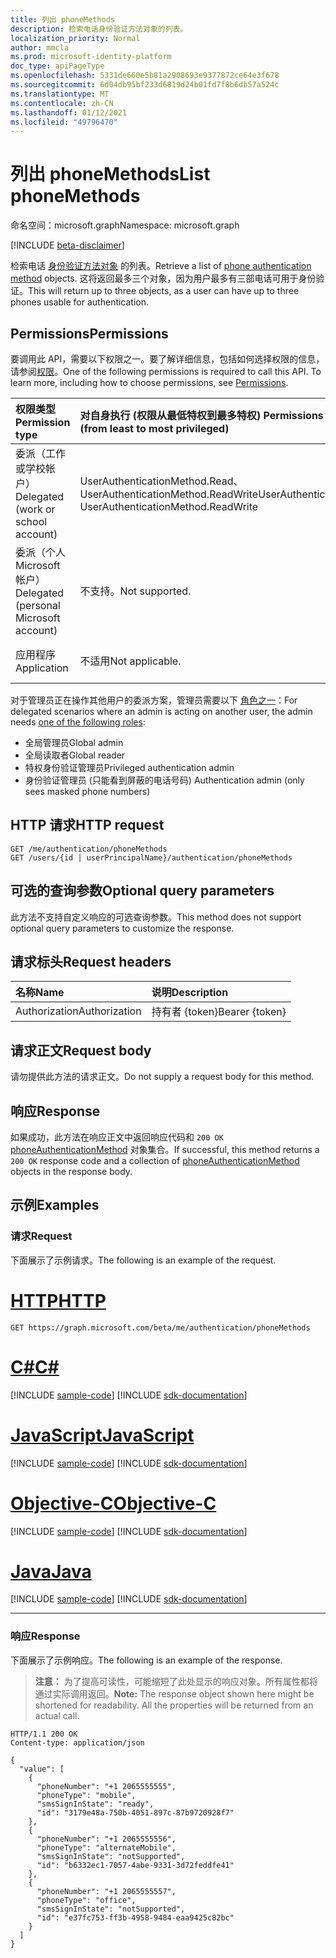 ```yaml
---
title: 列出 phoneMethods
description: 检索电话身份验证方法对象的列表。
localization_priority: Normal
author: mmcla
ms.prod: microsoft-identity-platform
doc_type: apiPageType
ms.openlocfilehash: 5331de660e5b81a2908693e9377872ce64e3f678
ms.sourcegitcommit: 6d04db95bf233d6819d24b01fd7f8b6db57a524c
ms.translationtype: MT
ms.contentlocale: zh-CN
ms.lasthandoff: 01/12/2021
ms.locfileid: "49796470"
---
```

# <a name="list-phonemethods"></a><span data-ttu-id="c9a84-103">列出 phoneMethods</span><span class="sxs-lookup"><span data-stu-id="c9a84-103">List phoneMethods</span></span>

<span data-ttu-id="c9a84-104">命名空间：microsoft.graph</span><span class="sxs-lookup"><span data-stu-id="c9a84-104">Namespace: microsoft.graph</span></span>

[!INCLUDE [beta-disclaimer](../../includes/beta-disclaimer.md)]

<span data-ttu-id="c9a84-105">检索电话 [身份验证方法对象](../resources/phoneauthenticationmethod.md) 的列表。</span><span class="sxs-lookup"><span data-stu-id="c9a84-105">Retrieve a list of [phone authentication method](../resources/phoneauthenticationmethod.md) objects.</span></span> <span data-ttu-id="c9a84-106">这将返回最多三个对象，因为用户最多有三部电话可用于身份验证。</span><span class="sxs-lookup"><span data-stu-id="c9a84-106">This will return up to three objects, as a user can have up to three phones usable for authentication.</span></span>

## <a name="permissions"></a><span data-ttu-id="c9a84-107">Permissions</span><span class="sxs-lookup"><span data-stu-id="c9a84-107">Permissions</span></span>

<span data-ttu-id="c9a84-p102">要调用此 API，需要以下权限之一。要了解详细信息，包括如何选择权限的信息，请参阅[权限](/graph/permissions-reference)。</span><span class="sxs-lookup"><span data-stu-id="c9a84-p102">One of the following permissions is required to call this API. To learn more, including how to choose permissions, see [Permissions](/graph/permissions-reference).</span></span>

| <span data-ttu-id="c9a84-110">权限类型</span><span class="sxs-lookup"><span data-stu-id="c9a84-110">Permission type</span></span>                        | <span data-ttu-id="c9a84-111">对自身执行 (权限从最低特权到最多特权) </span><span class="sxs-lookup"><span data-stu-id="c9a84-111">Permissions acting on self (from least to most privileged)</span></span> | <span data-ttu-id="c9a84-112">对他人操作的权限 (权限从最低特权到最多特权) </span><span class="sxs-lookup"><span data-stu-id="c9a84-112">Permissions acting on others (from least to most privileged)</span></span>|
|:---------------------------------------|:-------------------------|:-----------------|
| <span data-ttu-id="c9a84-113">委派（工作或学校帐户）</span><span class="sxs-lookup"><span data-stu-id="c9a84-113">Delegated (work or school account)</span></span>     | <span data-ttu-id="c9a84-114">UserAuthenticationMethod.Read、UserAuthenticationMethod.ReadWrite</span><span class="sxs-lookup"><span data-stu-id="c9a84-114">UserAuthenticationMethod.Read, UserAuthenticationMethod.ReadWrite</span></span> | <span data-ttu-id="c9a84-115">UserAuthenticationMethod.Read.All、UserAuthenticationMethod.ReadWrite.All</span><span class="sxs-lookup"><span data-stu-id="c9a84-115">UserAuthenticationMethod.Read.All, UserAuthenticationMethod.ReadWrite.All</span></span> |
| <span data-ttu-id="c9a84-116">委派（个人 Microsoft 帐户）</span><span class="sxs-lookup"><span data-stu-id="c9a84-116">Delegated (personal Microsoft account)</span></span> | <span data-ttu-id="c9a84-117">不支持。</span><span class="sxs-lookup"><span data-stu-id="c9a84-117">Not supported.</span></span> | <span data-ttu-id="c9a84-118">不支持。</span><span class="sxs-lookup"><span data-stu-id="c9a84-118">Not supported.</span></span> |
| <span data-ttu-id="c9a84-119">应用程序</span><span class="sxs-lookup"><span data-stu-id="c9a84-119">Application</span></span>                            | <span data-ttu-id="c9a84-120">不适用</span><span class="sxs-lookup"><span data-stu-id="c9a84-120">Not applicable.</span></span> | <span data-ttu-id="c9a84-121">UserAuthenticationMethod.Read.All、UserAuthenticationMethod.ReadWrite.All</span><span class="sxs-lookup"><span data-stu-id="c9a84-121">UserAuthenticationMethod.Read.All, UserAuthenticationMethod.ReadWrite.All</span></span> |

<span data-ttu-id="c9a84-122">对于管理员正在操作其他用户的委派方案，管理员需要以下 [角色之一](/azure/active-directory/users-groups-roles/directory-assign-admin-roles#available-roles)：</span><span class="sxs-lookup"><span data-stu-id="c9a84-122">For delegated scenarios where an admin is acting on another user, the admin needs [one of the following roles](/azure/active-directory/users-groups-roles/directory-assign-admin-roles#available-roles):</span></span>

* <span data-ttu-id="c9a84-123">全局管理员</span><span class="sxs-lookup"><span data-stu-id="c9a84-123">Global admin</span></span>
* <span data-ttu-id="c9a84-124">全局读取者</span><span class="sxs-lookup"><span data-stu-id="c9a84-124">Global reader</span></span>
* <span data-ttu-id="c9a84-125">特权身份验证管理员</span><span class="sxs-lookup"><span data-stu-id="c9a84-125">Privileged authentication admin</span></span>
* <span data-ttu-id="c9a84-126">身份验证管理员 (只能看到屏蔽的电话号码) </span><span class="sxs-lookup"><span data-stu-id="c9a84-126">Authentication admin (only sees masked phone numbers)</span></span>

## <a name="http-request"></a><span data-ttu-id="c9a84-127">HTTP 请求</span><span class="sxs-lookup"><span data-stu-id="c9a84-127">HTTP request</span></span>

<!-- { "blockType": "ignored" } -->

```http
GET /me/authentication/phoneMethods
GET /users/{id | userPrincipalName}/authentication/phoneMethods
```

## <a name="optional-query-parameters"></a><span data-ttu-id="c9a84-128">可选的查询参数</span><span class="sxs-lookup"><span data-stu-id="c9a84-128">Optional query parameters</span></span>

<span data-ttu-id="c9a84-129">此方法不支持自定义响应的可选查询参数。</span><span class="sxs-lookup"><span data-stu-id="c9a84-129">This method does not support optional query parameters to customize the response.</span></span>

## <a name="request-headers"></a><span data-ttu-id="c9a84-130">请求标头</span><span class="sxs-lookup"><span data-stu-id="c9a84-130">Request headers</span></span>

| <span data-ttu-id="c9a84-131">名称</span><span class="sxs-lookup"><span data-stu-id="c9a84-131">Name</span></span>      |<span data-ttu-id="c9a84-132">说明</span><span class="sxs-lookup"><span data-stu-id="c9a84-132">Description</span></span>|
|:----------|:----------|
| <span data-ttu-id="c9a84-133">Authorization</span><span class="sxs-lookup"><span data-stu-id="c9a84-133">Authorization</span></span> | <span data-ttu-id="c9a84-134">持有者 {token}</span><span class="sxs-lookup"><span data-stu-id="c9a84-134">Bearer {token}</span></span> |

## <a name="request-body"></a><span data-ttu-id="c9a84-135">请求正文</span><span class="sxs-lookup"><span data-stu-id="c9a84-135">Request body</span></span>

<span data-ttu-id="c9a84-136">请勿提供此方法的请求正文。</span><span class="sxs-lookup"><span data-stu-id="c9a84-136">Do not supply a request body for this method.</span></span>

## <a name="response"></a><span data-ttu-id="c9a84-137">响应</span><span class="sxs-lookup"><span data-stu-id="c9a84-137">Response</span></span>

<span data-ttu-id="c9a84-138">如果成功，此方法在响应正文中返回响应代码和 `200 OK` [phoneAuthenticationMethod](../resources/phoneauthenticationmethod.md) 对象集合。</span><span class="sxs-lookup"><span data-stu-id="c9a84-138">If successful, this method returns a `200 OK` response code and a collection of [phoneAuthenticationMethod](../resources/phoneauthenticationmethod.md) objects in the response body.</span></span>

## <a name="examples"></a><span data-ttu-id="c9a84-139">示例</span><span class="sxs-lookup"><span data-stu-id="c9a84-139">Examples</span></span>

### <a name="request"></a><span data-ttu-id="c9a84-140">请求</span><span class="sxs-lookup"><span data-stu-id="c9a84-140">Request</span></span>

<span data-ttu-id="c9a84-141">下面展示了示例请求。</span><span class="sxs-lookup"><span data-stu-id="c9a84-141">The following is an example of the request.</span></span>

# <a name="http"></a>[<span data-ttu-id="c9a84-142">HTTP</span><span class="sxs-lookup"><span data-stu-id="c9a84-142">HTTP</span></span>](#tab/http)
<!-- {
  "blockType": "request",
  "name": "get_phonemethods"
}-->

```msgraph-interactive
GET https://graph.microsoft.com/beta/me/authentication/phoneMethods
```
# <a name="c"></a>[<span data-ttu-id="c9a84-143">C#</span><span class="sxs-lookup"><span data-stu-id="c9a84-143">C#</span></span>](#tab/csharp)
[!INCLUDE [sample-code](../includes/snippets/csharp/get-phonemethods-csharp-snippets.md)]
[!INCLUDE [sdk-documentation](../includes/snippets/snippets-sdk-documentation-link.md)]

# <a name="javascript"></a>[<span data-ttu-id="c9a84-144">JavaScript</span><span class="sxs-lookup"><span data-stu-id="c9a84-144">JavaScript</span></span>](#tab/javascript)
[!INCLUDE [sample-code](../includes/snippets/javascript/get-phonemethods-javascript-snippets.md)]
[!INCLUDE [sdk-documentation](../includes/snippets/snippets-sdk-documentation-link.md)]

# <a name="objective-c"></a>[<span data-ttu-id="c9a84-145">Objective-C</span><span class="sxs-lookup"><span data-stu-id="c9a84-145">Objective-C</span></span>](#tab/objc)
[!INCLUDE [sample-code](../includes/snippets/objc/get-phonemethods-objc-snippets.md)]
[!INCLUDE [sdk-documentation](../includes/snippets/snippets-sdk-documentation-link.md)]

# <a name="java"></a>[<span data-ttu-id="c9a84-146">Java</span><span class="sxs-lookup"><span data-stu-id="c9a84-146">Java</span></span>](#tab/java)
[!INCLUDE [sample-code](../includes/snippets/java/get-phonemethods-java-snippets.md)]
[!INCLUDE [sdk-documentation](../includes/snippets/snippets-sdk-documentation-link.md)]

---


### <a name="response"></a><span data-ttu-id="c9a84-147">响应</span><span class="sxs-lookup"><span data-stu-id="c9a84-147">Response</span></span>

<span data-ttu-id="c9a84-148">下面展示了示例响应。</span><span class="sxs-lookup"><span data-stu-id="c9a84-148">The following is an example of the response.</span></span>

> <span data-ttu-id="c9a84-p103">**注意：** 为了提高可读性，可能缩短了此处显示的响应对象。所有属性都将通过实际调用返回。</span><span class="sxs-lookup"><span data-stu-id="c9a84-p103">**Note:** The response object shown here might be shortened for readability. All the properties will be returned from an actual call.</span></span>

<!-- {
  "blockType": "response",
  "truncated": true,
  "@odata.type": "microsoft.graph.phoneAuthenticationMethod",
  "isCollection": true
} -->

```http
HTTP/1.1 200 OK
Content-type: application/json

{
  "value": [
    {
      "phoneNumber": "+1 2065555555",
      "phoneType": "mobile",
      "smsSignInState": "ready",
      "id": "3179e48a-750b-4051-897c-87b9720928f7"
    },
    {
      "phoneNumber": "+1 2065555556",
      "phoneType": "alternateMobile",
      "smsSignInState": "notSupported",
      "id": "b6332ec1-7057-4abe-9331-3d72feddfe41"
    },
    {
      "phoneNumber": "+1 2065555557",
      "phoneType": "office",
      "smsSignInState": "notSupported",
      "id": "e37fc753-ff3b-4958-9484-eaa9425c82bc"
    }
  ]
}
```

<!-- uuid: 16cd6b66-4b1a-43a1-adaf-3a886856ed98
2019-02-04 14:57:30 UTC -->
<!-- {
  "type": "#page.annotation",
  "description": "List phoneMethods",
  "keywords": "",
  "section": "documentation",
  "tocPath": ""
}-->
